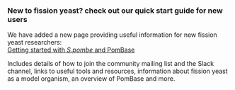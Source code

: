 ### New to fission yeast? check out our quick start guide for new users
<!-- pombase_flags: frontpage -->
<!-- newsfeed_thumbnail: pombase-logo-32x32px.png -->

We have added a new page providing useful information for new fission
yeast researchers: \
[Getting started with *S.pombe* and PomBase](/documentation/getting-started)

Includes details of how to join the community mailing list and the
Slack channel, links to useful tools and resources, information about
fission yeast as a model organism, an overview of PomBase and more.
